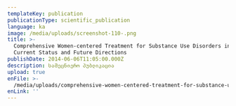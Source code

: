 ```yaml
---
templateKey: publication
publicationType: scientific_publication
language: ka
image: /media/uploads/screenshot-110-.png
title: >-
  Comprehensive Women-centered Treatment for Substance Use Disorders in Georgia:
  Current Status and Future Directions
publishDate: 2014-06-06T11:05:00.000Z
description: სამეცნიერო პუბლიკაცია
upload: true
enFile: >-
  /media/uploads/comprehensive-women-centered-treatment-for-substance-use-disorders-in-georgia.pdf
enLink: ''
---
```


